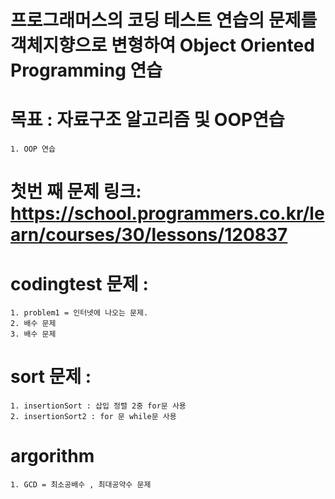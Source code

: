 # 프로그래머스의 코딩 테스트 연습의 문제를 객체지향으로 변형하여 Object Oriented Programming 연습

# 목표 : 자료구조 알고리즘 및 OOP연습
    1. OOP 연습

# 첫번 째 문제 링크: https://school.programmers.co.kr/learn/courses/30/lessons/120837
# codingtest 문제 : 
    1. problem1 = 인터넷에 나오는 문제.
    2. 배수 문제
    3. 배수 문제
# sort 문제 :
    1. insertionSort : 삽입 정렬 2중 for문 사용
    2. insertionSort2 : for 문 while문 사용

# argorithm 
    1. GCD = 최소공배수 , 최대공약수 문제